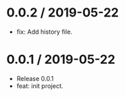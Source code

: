 
0.0.2 / 2019-05-22
==================

  * fix: Add history file.

0.0.1 / 2019-05-22
==================

  * Release 0.0.1
  * feat: init project.
